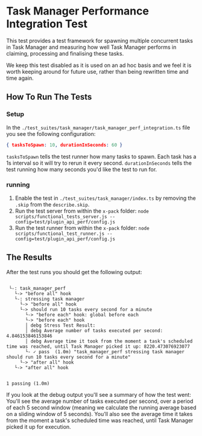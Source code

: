 # Task Manager Performance Integration Test 

This test provides a test framework for spawning multiple concurrent tasks in
Task Manager and measuring how well Task Manager performs in claiming, processing
and finalising these tasks.

We keep this test disabled as it is used on an ad hoc basis and we feel it is
worth keeping around for future use, rather than being rewritten time and time again.

## How To Run The Tests

### Setup
In the `./test_suites/task_manager/task_manager_perf_integration.ts` file you see the following configuration:

```json
{ tasksToSpawn: 10, durationInSeconds: 60 }
```

`tasksToSpawn` tells the test runner how many tasks to spawn. Each task has a 1s interval so it will try to rerun it every second.
`durationInSeconds` tells the test running how many seconds you'd like the test to run for.

### running

1. Enable the test in `./test_suites/task_manager/index.ts` by removing the `.skip` from the `describe.skip`.
1. Run the test server from within the `x-pack` folder: `node scripts/functional_tests_server.js --config=test/plugin_api_perf/config.js`
1. Run the test runner from within the `x-pack` folder: `node scripts/functional_test_runner.js --config=test/plugin_api_perf/config.js`

## The Results
After the test runs you should get the following output:
```

 └-: task_manager_perf
   └-> "before all" hook
   └-: stressing task manager
     └-> "before all" hook
     └-> should run 10 tasks every second for a minute
       └-> "before each" hook: global before each
       └-> "before each" hook
       │ debg Stress Test Result:
       │ debg Average number of tasks executed per second: 4.846153846153846
       │ debg Average time it took from the moment a task's scheduled time was reached, until Task Manager picked it up: 8220.473076923077
       └- ✓ pass  (1.0m) "task_manager_perf stressing task manager should run 10 tasks every second for a minute"
     └-> "after all" hook
   └-> "after all" hook


1 passing (1.0m)

```

If you look at the debug output you'll see a summary of how the test went:
You'll see the average number of tasks executed per second, over a period of each 5 second window (meaning we calculate the running average based on a sliding window of 5 seconds).
You'll also see the average time it takes from the moment a task's scheduled time was reached, until Task Manager picked it up for execution.